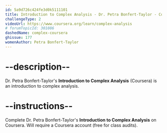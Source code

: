 ```yaml
---
id: 5a9d726c424fe3d0k5111101
title: Introduction to Complex Analysis - Dr. Petra Bonfert-Taylor - Coursera
challengeType: 2
videoUrl: https://www.coursera.org/learn/complex-analysis
# forumTopicId: 301086
dashedName: complex-coursera
ghissue: 177
womenAuthor: Petra Bonfert-Taylor
---
```


# --description--

Dr. Petra Bonfert-Taylor's __Introduction to Complex Analysis__ (Coursera) is an introduction to complex analysis.

# --instructions--

Complete  Dr. Petra Bonfert-Taylor's __Introduction to Complex Analysis__ on Coursera. Will require a Coursera account (free for class audits).